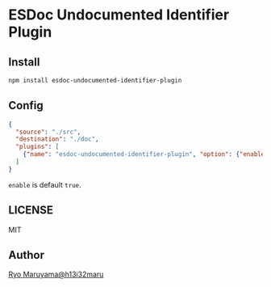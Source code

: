 # ESDoc Undocumented Identifier Plugin
## Install
```bash
npm install esdoc-undocumented-identifier-plugin
```

## Config
```json
{
  "source": "./src",
  "destination": "./doc",
  "plugins": [
    {"name": "esdoc-undocumented-identifier-plugin", "option": {"enable": true}}
  ]
}
```

`enable` is default `true`.

## LICENSE
MIT

## Author
[Ryo Maruyama@h13i32maru](https://github.com/h13i32maru)
